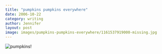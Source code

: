 ```yaml
---
title: "pumpkins pumpkins everywhere"
date: 2006-10-22
category: writing
author: Jennifer
layout: post
image: images/pumpkins-pumpkins-everywhere/1161537919000-missing.jpg
---
```


![pumpkins!](/te2006/assets/images/pumpkins-pumpkins-everywhere/1161537919000-missing.jpg)
